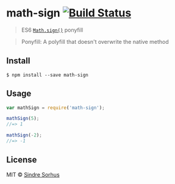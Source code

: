 # math-sign [![Build Status](https://travis-ci.org/sindresorhus/math-sign.svg?branch=master)](https://travis-ci.org/sindresorhus/math-sign)

> ES6 [`Math.sign()`](https://developer.mozilla.org/en-US/docs/Web/JavaScript/Reference/Global_Objects/Math/sign) ponyfill

> Ponyfill: A polyfill that doesn't overwrite the native method


## Install

```
$ npm install --save math-sign
```


## Usage

```js
var mathSign = require('math-sign');

mathSign(5);
//=> 1

mathSign(-2);
//=> -1
```


## License

MIT © [Sindre Sorhus](http://sindresorhus.com)
